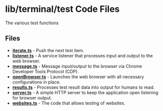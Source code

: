 # lib/terminal/test Code Files
The various test functions

## Files
<!-- Do not edit below this line.  Contents dynamically populated. -->

* **[iterate.ts](iterate.ts)**         - Push the next test item.
* **[listener.ts](listener.ts)**       - A service listener that processes input and output to the web browser.
* **[message.ts](message.ts)**         - Message input/output to the browser via Chrome Developer Tools Protocol (CDP).
* **[openBrowser.ts](openBrowser.ts)** - Launches the web browser with all necessary configurations in place.
* **[results.ts](results.ts)**         - Processes test result data into output for humans to read.
* **[server.ts](server.ts)**           - A simple HTTP server to keep the application open listening for browser output.
* **[websites.ts](websites.ts)**       - The code that allows testing of websites.